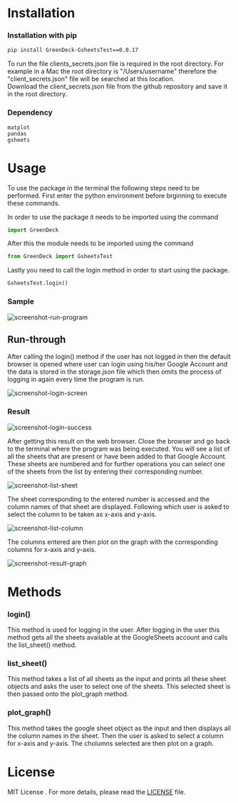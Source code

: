 Installation
=============


### Installation with pip
```bash
pip install GreenDeck-GsheetsTest==0.0.17
```
To run the file clients_secrets.json file is required in the root directory.
For example in a Mac the root directory is "/Users/username" therefore the "client_secrets.json" file will be searched at this location.\
Download the client_secrets.json file from the github repository and save it in the root directory.

### Dependency
```pip
matplot
pandas
gsheets
```

Usage
=========

To use the package in the terminal the following steps need to be performed. First enter the python environment before brginning to execute these commands.

In order to use the package it needs to be imported using the command
```python
import GreenDeck
```
After this the module needs to be imported using the command
```python
from GreenDeck import GsheetsTest
```

Lastly you need to call the login method in order to start using the package.
```python
GsheetsTest.login()
```
### Sample
![screenshot-run-program](https://github.com/snehkothari/Test_GreenDeck_Gsheets/blob/main/Screenshot%202020-10-21%20at%204.03.59%20PM.png)

Run-through 
-------------

After calling the login() method if the user has not logged in then the default browser is opened where user can login using his/her Google Account and the data is stored in the storage.json file which then omits the process of logging in again every time the program is run.

![screenshot-login-screen](https://github.com/snehkothari/Test_GreenDeck_Gsheets/blob/main/Screenshot%202020-10-21%20at%204.04.24%20PM.png)

### Result
![screenshot-login-success](https://github.com/snehkothari/Test_GreenDeck_Gsheets/blob/main/Screenshot%202020-10-21%20at%204.05.03%20PM.png)

After getting this result on the web browser. Close the browser and go back to the terminal where the program was being executed. You will see a list of all the sheets that are present or have been added to that Google Account. These sheets are numbered and for further operations you can select one of the sheets from the list by entering their corresponding number. 

![screenshot-list-sheet](https://github.com/snehkothari/Test_GreenDeck_Gsheets/blob/main/Screenshot%202020-10-21%20at%204.05.19%20PM.png)

The sheet corresponding to the entered number is accessed and the column names of that sheet are displayed. Following which user is asked to select the column to be taken as x-axis and y-axis.

![screenshot-list-column](https://github.com/snehkothari/Test_GreenDeck_Gsheets/blob/main/Screenshot%202020-10-21%20at%204.05.49%20PM.png)

The columns entered are then plot on the graph with the corresponding columns for x-axis and y-axis.

![screenshot-result-graph](https://github.com/snehkothari/Test_GreenDeck_Gsheets/blob/main/offer_price:timestamp.png)


Methods
=========
 
### login()

This method is used for logging in the user. After logging in the user this method gets all the sheets available at the GoogleSheets account and calls the list_sheet() method.

### list_sheet()

This method takes a list of all sheets as the input and prints all these sheet objects and asks the user to select one of the sheets. This selected sheet is then passed onto the plot_graph method.

### plot_graph()

This method takes the google sheet object as the input and then displays all the column names in the sheet. Then the user is asked to select a column for x-axis and y-axis. The cholumns selected are then plot on a graph. 


License
=======

MIT License . For more details, please read the
[LICENSE](https://github.com/snehkothari/Test_GreenDeck_Gsheets/blob/main/LICENSE) file.
